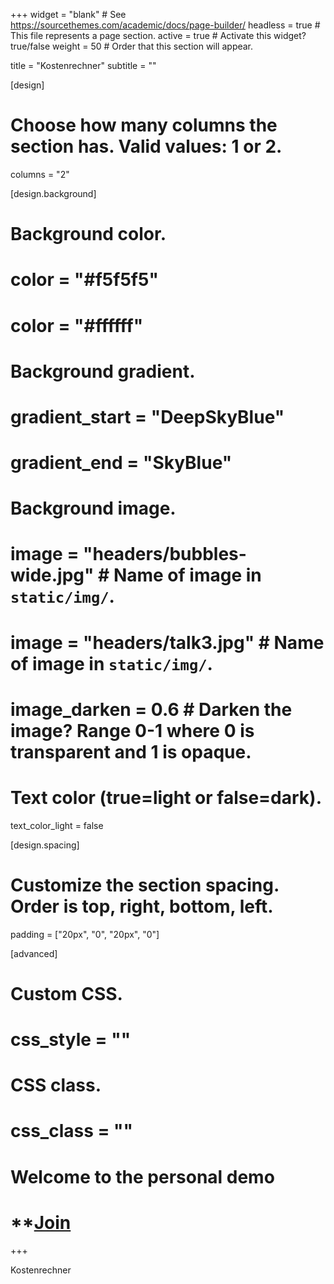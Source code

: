 +++
widget = "blank"  # See https://sourcethemes.com/academic/docs/page-builder/
headless = true  # This file represents a page section.
active = true  # Activate this widget? true/false
weight = 50  # Order that this section will appear.

title = "Kostenrechner"
subtitle = ""

[design]
  # Choose how many columns the section has. Valid values: 1 or 2.
  columns = "2"

[design.background]
  # Background color.
  # color = "#f5f5f5"

  # color = "#ffffff"
  # Background gradient.
  # gradient_start = "DeepSkyBlue"
  # gradient_end = "SkyBlue"
  # Background image.
  # image = "headers/bubbles-wide.jpg"  # Name of image in `static/img/`.
  # image = "headers/talk3.jpg"  # Name of image in `static/img/`.
  # image_darken = 0.6  # Darken the image? Range 0-1 where 0 is transparent and 1 is opaque.

  # Text color (true=light or false=dark).
  text_color_light = false

[design.spacing]
  # Customize the section spacing. Order is top, right, bottom, left.
  padding = ["20px", "0", "20px", "0"]

[advanced]
 # Custom CSS. 
 # css_style = ""
 
 # CSS class.
 # css_class = ""

# Welcome to the **personal demo**
# **[Join](https://sourcethemes.com/academic/docs/install/)


+++


Kostenrechner